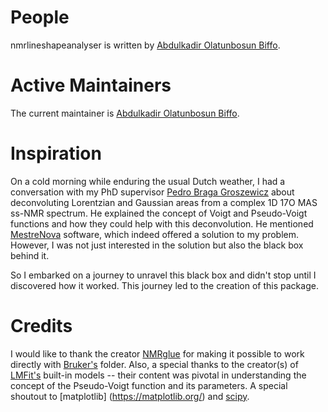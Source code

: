 # People

nmrlineshapeanalyser is written by [Abdulkadir Olatunbosun Biffo](https://scholar.google.com/citations?user=TievH90AAAAJ&hl=en).

# Active Maintainers

The current maintainer is [Abdulkadir Olatunbosun Biffo](https://github.com/BiffoQ).

# Inspiration

On a cold morning while enduring the usual Dutch weather, I had a conversation with my PhD supervisor [Pedro Braga Groszewicz](https://scholar.google.com/citations?user=05NlC3gAAAAJ&hl=en) about deconvoluting Lorentzian and Gaussian areas from a complex 1D 17O MAS ss-NMR spectrum. He explained the concept of Voigt and Pseudo-Voigt functions and how they could help with this deconvolution. He mentioned [MestreNova](https://mestrelab.com/main-product/mnova) software, which indeed offered a solution to my problem. However, I was not just interested in the solution but also the black box behind it.

So I embarked on a journey to unravel this black box and didn't stop until I discovered how it worked. This journey led to the creation of this package.

# Credits 

I would like to thank the creator [NMRglue](https://github.com/jjhelmus/nmrglue) for making it possible to work directly with [Bruker's](https://www.bruker.com/en.html) folder. Also, a special thanks to the creator(s) of [LMFit's](https://lmfit.github.io/lmfit-py/builtin_models.html) built-in models -- their content was pivotal in understanding the concept of the Pseudo-Voigt function and its parameters. A special shoutout to [matplotlib] (https://matplotlib.org/) and [scipy](https://scipy.org/).
